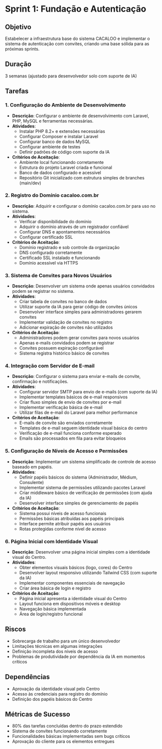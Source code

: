 # Sprint 1: Fundação e Autenticação

## Objetivo
Estabelecer a infraestrutura base do sistema CACALOO e implementar o sistema de autenticação com convites, criando uma base sólida para as próximas sprints.

## Duração
3 semanas (ajustado para desenvolvedor solo com suporte de IA)

## Tarefas

### 1. Configuração do Ambiente de Desenvolvimento
- **Descrição**: Configurar o ambiente de desenvolvimento com Laravel, PHP, MySQL e ferramentas necessárias.
- **Atividades**:
  - Instalar PHP 8.2+ e extensões necessárias
  - Configurar Composer e instalar Laravel
  - Configurar banco de dados MySQL
  - Configurar ambiente de testes
  - Definir padrões de código com suporte da IA
- **Critérios de Aceitação**:
  - Ambiente local funcionando corretamente
  - Estrutura do projeto Laravel criada e funcional
  - Banco de dados configurado e acessível
  - Repositório Git inicializado com estrutura simples de branches (main/dev)

### 2. Registro do Domínio cacaloo.com.br
- **Descrição**: Adquirir e configurar o domínio cacaloo.com.br para uso no sistema.
- **Atividades**:
  - Verificar disponibilidade do domínio
  - Adquirir o domínio através de um registrador confiável
  - Configurar DNS e apontamentos necessários
  - Configurar certificado SSL
- **Critérios de Aceitação**:
  - Domínio registrado e sob controle da organização
  - DNS configurado corretamente
  - Certificado SSL instalado e funcionando
  - Domínio acessível via HTTPS

### 3. Sistema de Convites para Novos Usuários
- **Descrição**: Desenvolver um sistema onde apenas usuários convidados podem se registrar no sistema.
- **Atividades**:
  - Criar tabela de convites no banco de dados
  - Utilizar suporte da IA para gerar código de convites únicos
  - Desenvolver interface simples para administradores gerarem convites
  - Implementar validação de convites no registro
  - Adicionar expiração de convites não utilizados
- **Critérios de Aceitação**:
  - Administradores podem gerar convites para novos usuários
  - Apenas e-mails convidados podem se registrar
  - Convites possuem expiração configurável
  - Sistema registra histórico básico de convites

### 4. Integração com Servidor de E-mail
- **Descrição**: Configurar o sistema para enviar e-mails de convite, confirmação e notificações.
- **Atividades**:
  - Configurar servidor SMTP para envio de e-mails (com suporte da IA)
  - Implementar templates básicos de e-mail responsivos
  - Criar fluxo simples de envio de convites por e-mail
  - Implementar verificação básica de e-mail
  - Utilizar filas de e-mail do Laravel para melhor performance
- **Critérios de Aceitação**:
  - E-mails de convite são enviados corretamente
  - Templates de e-mail seguem identidade visual básica do centro
  - Verificação de e-mail funciona conforme esperado
  - Emails são processados em fila para evitar bloqueios

### 5. Configuração de Níveis de Acesso e Permissões
- **Descrição**: Implementar um sistema simplificado de controle de acesso baseado em papéis.
- **Atividades**:
  - Definir papéis básicos do sistema (Administrador, Médium, Consulente)
  - Implementar sistema de permissões utilizando pacotes Laravel
  - Criar middleware básico de verificação de permissões (com ajuda da IA)
  - Desenvolver interface simples de gerenciamento de papéis
- **Critérios de Aceitação**:
  - Sistema possui níveis de acesso funcionais
  - Permissões básicas atribuídas aos papéis principais
  - Interface permite atribuir papéis aos usuários
  - Rotas protegidas conforme nível de acesso

### 6. Página Inicial com Identidade Visual
- **Descrição**: Desenvolver uma página inicial simples com a identidade visual do Centro.
- **Atividades**:
  - Obter elementos visuais básicos (logo, cores) do Centro
  - Desenvolver layout responsivo utilizando Tailwind CSS (com suporte da IA)
  - Implementar componentes essenciais de navegação
  - Criar área básica de login e registro
- **Critérios de Aceitação**:
  - Página inicial apresenta a identidade visual do Centro
  - Layout funciona em dispositivos móveis e desktop
  - Navegação básica implementada
  - Área de login/registro funcional

## Riscos
- Sobrecarga de trabalho para um único desenvolvedor
- Limitações técnicas em algumas integrações
- Definição incompleta dos níveis de acesso
- Problemas de produtividade por dependência da IA em momentos críticos

## Dependências
- Aprovação da identidade visual pelo Centro
- Acesso às credenciais para registro do domínio
- Definição dos papéis básicos do Centro

## Métricas de Sucesso
- 80% das tarefas concluídas dentro do prazo estendido
- Sistema de convites funcionando corretamente
- Funcionalidades básicas implementadas sem bugs críticos
- Aprovação do cliente para os elementos entregues
